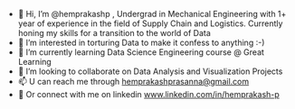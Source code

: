 - 👋 Hi, I’m @hemprakashp , Undergrad in Mechanical Engineering with 1+ year of experience in the field of Supply Chain and Logistics. Currently honing my skills for a transition to the world of Data
- 👀 I’m interested in torturing Data to make it confess to anything :-)
- 🌱 I’m currently learning Data Science Engineering course @ Great Learning
- 💞️ I’m looking to collaborate on Data Analysis and Visualization Projects
- 📫 U can reach me through hemprakashprasanna@gmail.com
- 🤝 Or connect with me on linkedin www.linkedin.com/in/hemprakash-p

<!---
hemprakashp/hemprakashp is a ✨ special ✨ repository because its `README.md` (this file) appears on your GitHub profile.
You can click the Preview link to take a look at your changes.
--->
